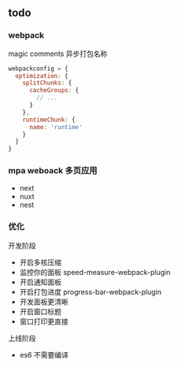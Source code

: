 ## todo

### webpack

magic comments 异步打包名称

```javascript
webpackconfig = {
  optimization: {
    splitChunks: {
      cacheGroups: {
        // ...
      }
    },
    runtimeChunk: {
      name: 'runtime'
    }
  }
}
```

### mpa weboack 多页应用

- next
- nuxt
- nest

### 优化

开发阶段
- 开启多核压缩
- 监控你的面板  speed-measure-webpack-plugin
- 开启通知面板
- 开启打包进度  progress-bar-webpack-plugin
- 开发面板更清晰
- 开启窗口标题
- 窗口打印更直接

上线阶段
- es6 不需要编译 